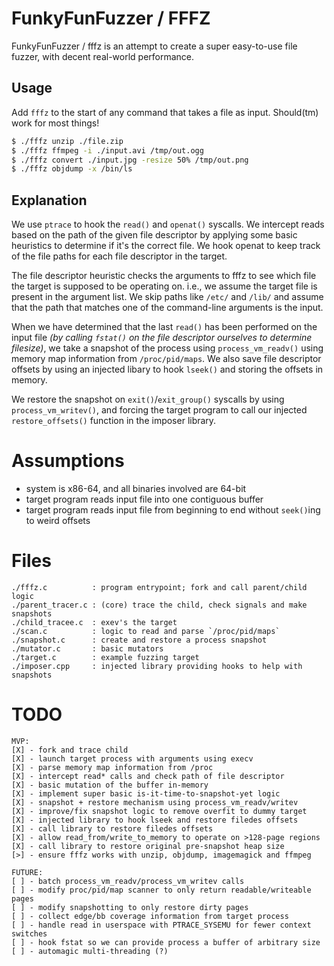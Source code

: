# FunkyFunFuzzer / FFFZ

FunkyFunFuzzer / fffz is an attempt to create a super easy-to-use file fuzzer,
with decent real-world performance.

## Usage
Add `fffz` to the start of any command that takes a file as input. Should(tm)
work for most things!
```sh
$ ./fffz unzip ./file.zip
$ ./fffz ffmpeg -i ./input.avi /tmp/out.ogg
$ ./fffz convert ./input.jpg -resize 50% /tmp/out.png
$ ./fffz objdump -x /bin/ls
```

## Explanation
We use `ptrace` to hook the `read()` and `openat()` syscalls. We intercept
reads based on the path of the given file descriptor by applying some basic
heuristics to determine if it's the correct file. We hook openat to keep track
of the file paths for each file descriptor in the target.

The file descriptor heuristic checks the arguments to fffz to see which file
the target is supposed to be operating on. i.e., we assume the target file is
present in the argument list. We skip paths like `/etc/` and `/lib/` and assume
that the path that matches one of the command-line arguments is the input.

When we have determined that the last `read()` has been performed on the input
file _(by calling `fstat()` on the file descriptor ourselves to determine
filesize)_, we take a snapshot of the process using `process_vm_readv()` using
memory map information from `/proc/pid/maps`. We also save file descriptor
offsets by using an injected libary to hook `lseek()` and storing the offsets
in memory.

We restore the snapshot on `exit()`/`exit_group()` syscalls by using
`process_vm_writev()`, and forcing the target program to call our injected
`restore_offsets()` function in the imposer library.

# Assumptions
- system is x86-64, and all binaries involved are 64-bit
- target program reads input file into one contiguous buffer
- target program reads input file from beginning to end without `seek()`ing to
  weird offsets

# Files
```text
./fffz.c          : program entrypoint; fork and call parent/child logic
./parent_tracer.c : (core) trace the child, check signals and make snapshots
./child_tracee.c  : exev's the target
./scan.c          : logic to read and parse `/proc/pid/maps`
./snapshot.c      : create and restore a process snapshot
./mutator.c       : basic mutators
./target.c        : example fuzzing target
./imposer.cpp     : injected library providing hooks to help with snapshots
```

# TODO
```text
MVP:
[X]	- fork and trace child
[X]	- launch target process with arguments using execv
[X] - parse memory map information from /proc
[X]	- intercept read* calls and check path of file descriptor
[X]	- basic mutation of the buffer in-memory
[X] - implement super basic is-it-time-to-snapshot-yet logic
[X]	- snapshot + restore mechanism using process_vm_readv/writev
[X] - improve/fix snapshot logic to remove overfit to dummy target
[X] - injected library to hook lseek and restore filedes offsets
[X] - call library to restore filedes offsets
[X] - allow read_from/write_to_memory to operate on >128-page regions
[X] - call library to restore original pre-snapshot heap size
[>] - ensure fffz works with unzip, objdump, imagemagick and ffmpeg

FUTURE:
[ ] - batch process_vm_readv/process_vm_writev calls
[ ] - modify proc/pid/map scanner to only return readable/writeable pages
[ ] - modify snapshotting to only restore dirty pages
[ ] - collect edge/bb coverage information from target process
[ ] - handle read in userspace with PTRACE_SYSEMU for fewer context switches
[ ] - hook fstat so we can provide process a buffer of arbitrary size
[ ] - automagic multi-threading (?)
```

